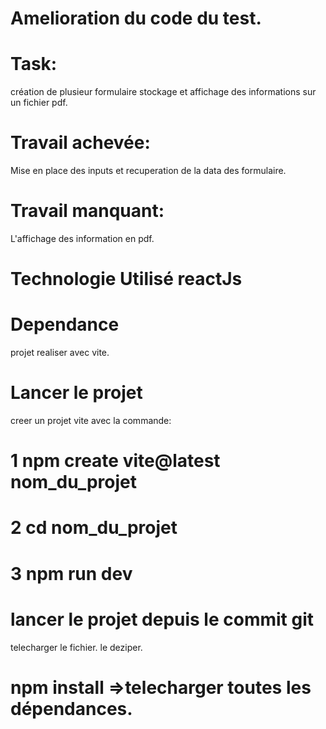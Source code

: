 # Amelioration du code du test.

# Task:
création de plusieur formulaire stockage et affichage des informations
sur un fichier pdf.

# Travail achevée:
Mise en place des inputs et recuperation de la data des formulaire.

# Travail manquant:
 L'affichage des information en pdf.

# Technologie Utilisé reactJs

# Dependance
projet realiser avec vite.
 # Lancer le projet
 creer un projet vite avec la commande: 
 # 1 npm create vite@latest nom_du_projet
 # 2 cd nom_du_projet
 # 3 npm run dev

 # lancer le projet depuis le commit git
 telecharger le fichier.
 le deziper.
 # npm install =>telecharger toutes les dépendances.



